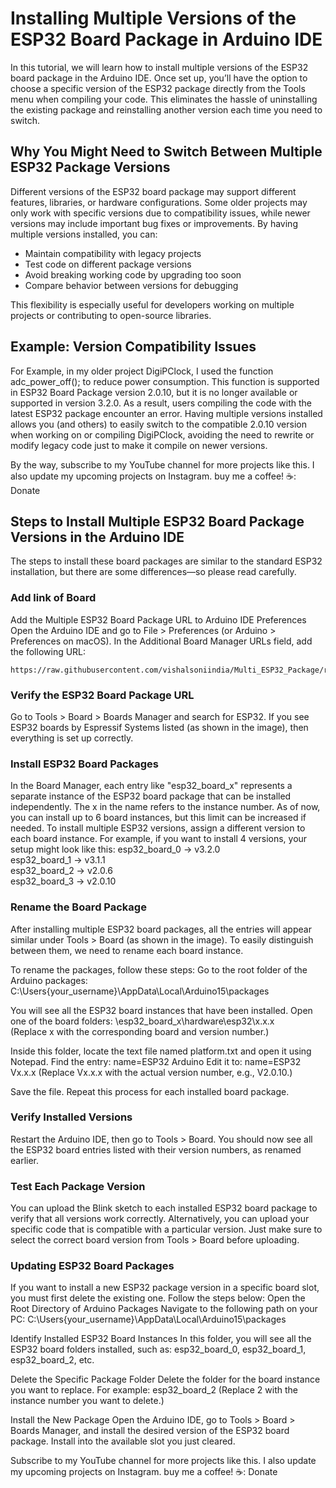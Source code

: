 # Installing Multiple Versions of the ESP32 Board Package in Arduino IDE
In this tutorial, we will learn how to install multiple versions of the ESP32 board package in the Arduino IDE. Once set up, you’ll have the option to choose a specific version of the ESP32 package directly from the Tools menu when compiling your code. This eliminates the hassle of uninstalling the existing package and reinstalling another version each time you need to switch.

## Why You Might Need to Switch Between Multiple ESP32 Package Versions
Different versions of the ESP32 board package may support different features, libraries, or hardware configurations. Some older projects may only work with specific versions due to compatibility issues, while newer versions may include important bug fixes or improvements.
By having multiple versions installed, you can:
- Maintain compatibility with legacy projects
- Test code on different package versions
- Avoid breaking working code by upgrading too soon
- Compare behavior between versions for debugging

This flexibility is especially useful for developers working on multiple projects or contributing to open-source libraries.
## Example: Version Compatibility Issues
For Example, in my older project DigiPClock, I used the function adc_power_off(); to reduce power consumption. This function is supported in ESP32 Board Package version 2.0.10, but it is no longer available or supported in version 3.2.0. As a result, users compiling the code with the latest ESP32 package encounter an error.
Having multiple versions installed allows you (and others) to easily switch to the compatible 2.0.10 version when working on or compiling DigiPClock, avoiding the need to rewrite or modify legacy code just to make it compile on newer versions.

By the way, subscribe to my YouTube channel for more projects like this. I also update my upcoming projects on Instagram.
buy me a coffee! ☕: Donate

## Steps to Install Multiple ESP32 Board Package Versions in the Arduino IDE
The steps to install these board packages are similar to the standard ESP32 installation, but there are some differences—so please read carefully.

### Add link of Board
Add the Multiple ESP32 Board Package URL to Arduino IDE Preferences
Open the Arduino IDE and go to File > Preferences (or Arduino > Preferences on macOS).
In the Additional Board Manager URLs field, add the following URL:
```
https://raw.githubusercontent.com/vishalsoniindia/Multi_ESP32_Package/refs/heads/main/package_multi_esp32_index.json
```

### Verify the ESP32 Board Package URL
Go to Tools > Board > Boards Manager and search for ESP32.
If you see ESP32 boards by Espressif Systems listed (as shown in the image), then everything is set up correctly.


### Install ESP32 Board Packages
In the Board Manager, each entry like "esp32_board_x" represents a separate instance of the ESP32 board package that can be installed independently. The x in the name refers to the instance number. As of now, you can install up to 6 board instances, but this limit can be increased if needed.
To install multiple ESP32 versions, assign a different version to each board instance. For example, if you want to install 4 versions, your setup might look like this:
esp32_board_0  →  v3.2.0  
esp32_board_1  →  v3.1.1  
esp32_board_2  →  v2.0.6  
esp32_board_3  →  v2.0.10


### Rename the Board Package
After installing multiple ESP32 board packages, all the entries will appear similar under Tools > Board (as shown in the image). To easily distinguish between them, we need to rename each board instance.

To rename the packages, follow these steps:
Go to the root folder of the Arduino packages:
 C:\Users\{your_username}\AppData\Local\Arduino15\packages


You will see all the ESP32 board instances that have been installed.
Open one of the board folders:
 \esp32_board_x\hardware\esp32\x.x.x\
 (Replace x with the corresponding board and version number.)


Inside this folder, locate the text file named platform.txt and open it using Notepad.
Find the entry:
 name=ESP32 Arduino
 Edit it to:
 name=ESP32 Vx.x.x
 (Replace Vx.x.x with the actual version number, e.g., V2.0.10.)


Save the file.
Repeat this process for each installed board package.

### Verify Installed Versions
Restart the Arduino IDE, then go to Tools > Board.
You should now see all the ESP32 board entries listed with their version numbers, as renamed earlier.


### Test Each Package Version
You can upload the Blink sketch to each installed ESP32 board package to verify that all versions work correctly.
Alternatively, you can upload your specific code that is compatible with a particular version.
 Just make sure to select the correct board version from Tools > Board before uploading.


### Updating ESP32 Board Packages
If you want to install a new ESP32 package version in a specific board slot, you must first delete the existing one. Follow the steps below:
Open the Root Directory of Arduino Packages
 Navigate to the following path on your PC:
 C:\Users\{your_username}\AppData\Local\Arduino15\packages


Identify Installed ESP32 Board Instances
 In this folder, you will see all the ESP32 board folders installed, such as:
 esp32_board_0, esp32_board_1, esp32_board_2, etc.


Delete the Specific Package Folder
 Delete the folder for the board instance you want to replace. For example:
 esp32_board_2
 (Replace 2 with the instance number you want to delete.)


Install the New Package
 Open the Arduino IDE, go to Tools > Board > Boards Manager, and install the desired version of the ESP32 board package. Install into the available slot you just cleared.


Subscribe to my YouTube channel for more projects like this. I also update my upcoming projects on Instagram.
buy me a coffee! ☕: Donate

